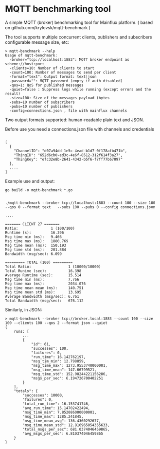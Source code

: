 MQTT benchmarking tool
=========
A simple MQTT (broker) benchmarking tool for Mainflux platform. ( based on github.com/krylovsk/mqtt-benchmark )


The tool supports multiple concurrent clients, publishers and subscribers configurable message size, etc:
```
> mqtt-benchmark --help
Usage of mqtt-benchmark:
  -broker="tcp://localhost:1883": MQTT broker endpoint as scheme://host:port
  -clients=10: Number of clients to start
  -count=100: Number of messages to send per client
  -format="text": Output format: text|json
  -password="": MQTT password (empty if auth disabled)
  -qos=1: QoS for published messages
  -quiet=false : Suppress logs while running (except errors and the result)
  -size=100: Size of the messages payload (bytes
  -subs=10 number of subscribers 
  -pubs=10 number of publishers
  -config=connections.json , file with mainflux channels
```

Two output formats supported: human-readable plain text and JSON.

Before use you need a connections.json file with channels and credentials
```

[
  {
    "ChannelID": "d07a94dd-1e5c-4ead-b1d7-0f178afb471b",
    "ThingID": "652d6cb0-ed3c-4e6f-8512-312f614f3a27",
    "ThingKey": "efc32e8b-2641-4342-b5f6-f7ff77b67097"
  },
  ....
]
```
Example use and output:

```
go build -o mqtt-benchmark *.go


./mqtt-benchmark --broker tcp://localhost:1883 --count 100 --size 100  --qos 0 --format text   --subs 100 --pubs 0 --config connections.json

....

======= CLIENT 27 =======
Ratio:               1 (100/100)
Runtime (s):         16.396
Msg time min (ms):   9.466
Msg time max (ms):   1880.769
Msg time mean (ms):  150.193
Msg time std (ms):   201.884
Bandwidth (msg/sec): 6.099

========= TOTAL (100) =========
Total Ratio:                 1 (10000/10000)
Total Runime (sec):          16.398
Average Runtime (sec):       15.514
Msg time min (ms):           7.766
Msg time max (ms):           2034.076
Msg time mean mean (ms):     140.751
Msg time mean std (ms):      13.695
Average Bandwidth (msg/sec): 6.761
Total Bandwidth (msg/sec):   676.112
```

Similarly, in JSON:

```
> mqtt-benchmark --broker tcp://broker.local:1883 --count 100 --size 100 --clients 100 --qos 2 --format json --quiet
{
    runs: [
        ...
        {
            "id": 61,
            "successes": 100,
            "failures": 0,
            "run_time": 16.142762197,
            "msg_tim_min": 12.798859,
            "msg_time_max": 1273.9553740000001,
            "msg_time_mean": 147.66799521,
            "msg_time_std": 152.08244221156286,
            "msgs_per_sec": 6.194726700402251
        }
    ],
    "totals": {
        "successes": 10000,
        "failures": 0,
        "total_run_time": 16.153741746,
        "avg_run_time": 15.14702422494,
        "msg_time_min": 7.852086000000001,
        "msg_time_max": 1285.241845,
        "msg_time_mean_avg": 136.4360292677,
        "msg_time_mean_std": 12.816965054355633,
        "total_msgs_per_sec": 681.0374046459865,
        "avg_msgs_per_sec": 6.810374046459865
    }
}
```
